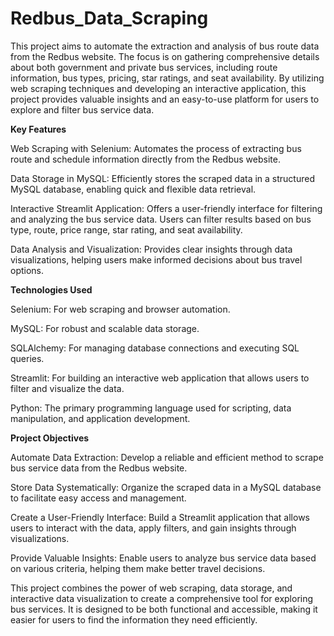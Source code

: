 # Redbus_Data_Scraping
This project aims to automate the extraction and analysis of bus route data from the Redbus website. The focus is on gathering comprehensive details about both government and private bus services, including route information, bus types, pricing, star ratings, and seat availability. By utilizing web scraping techniques and developing an interactive application, this project provides valuable insights and an easy-to-use platform for users to explore and filter bus service data.


**Key Features**

Web Scraping with Selenium: Automates the process of extracting bus route and schedule information directly from the Redbus website.

Data Storage in MySQL: Efficiently stores the scraped data in a structured MySQL database, enabling quick and flexible data retrieval.

Interactive Streamlit Application: Offers a user-friendly interface for filtering and analyzing the bus service data. Users can filter results based on bus type, route, price range, star rating, and seat availability.

Data Analysis and Visualization: Provides clear insights through data visualizations, helping users make informed decisions about bus travel options.

**Technologies Used**

Selenium: For web scraping and browser automation.

MySQL: For robust and scalable data storage.

SQLAlchemy: For managing database connections and executing SQL queries.

Streamlit: For building an interactive web application that allows users to filter and visualize the data.

Python: The primary programming language used for scripting, data manipulation, and application development.

**Project Objectives**

Automate Data Extraction: Develop a reliable and efficient method to scrape bus service data from the Redbus website.

Store Data Systematically: Organize the scraped data in a MySQL database to facilitate easy access and management.

Create a User-Friendly Interface: Build a Streamlit application that allows users to interact with the data, apply filters, and gain insights through visualizations.

Provide Valuable Insights: Enable users to analyze bus service data based on various criteria, helping them make better travel decisions.

This project combines the power of web scraping, data storage, and interactive data visualization to create a comprehensive tool for exploring bus services. It is designed to be both functional and accessible, making it easier for users to find the information they need efficiently.
